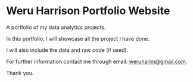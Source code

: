 # Weru Harrison Portfolio Website

A portfolio of my data analytics projects.

In this portfolio, I will showcase all the project I have done. 

I will also include the data and raw code (if used).

For further information contact me through email: weruharim@gmail.com.

Thank you.
